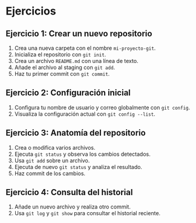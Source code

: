# Ejercicios

## Ejercicio 1: Crear un nuevo repositorio

1. Crea una nueva carpeta con el nombre `mi-proyecto-git`.
2. Inicializa el repositorio con `git init`.
3. Crea un archivo `README.md` con una línea de texto.
4. Añade el archivo al staging con `git add`.
5. Haz tu primer commit con `git commit`.

## Ejercicio 2: Configuración inicial

1. Configura tu nombre de usuario y correo globalmente con `git config`.
2. Visualiza la configuración actual con `git config --list`.

## Ejercicio 3: Anatomía del repositorio

1. Crea o modifica varios archivos.
2. Ejecuta `git status` y observa los cambios detectados.
3. Usa `git add` sobre un archivo.
4. Ejecuta de nuevo `git status` y analiza el resultado.
5. Haz commit de los cambios.

## Ejercicio 4: Consulta del historial

1. Añade un nuevo archivo y realiza otro commit.
2. Usa `git log` y `git show` para consultar el historial reciente.
